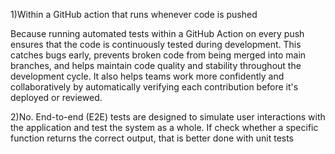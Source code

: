 1)Within a GitHub action that runs whenever code is pushed


Because running automated tests within a GitHub Action on every push ensures that the code is continuously tested during development. This catches bugs early, prevents broken code from being merged into main branches, and helps maintain code quality and stability throughout the development cycle. It also helps teams work more confidently and collaboratively by automatically verifying each contribution before it's deployed or reviewed.

2)No. End-to-end (E2E) tests are designed to simulate user interactions with the application and test the system as a whole. If check whether a specific function returns the correct output, that is better done with unit tests

